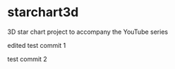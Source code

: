 # starchart3d
3D star chart project to accompany the YouTube series



edited test commit 1

test commit 2